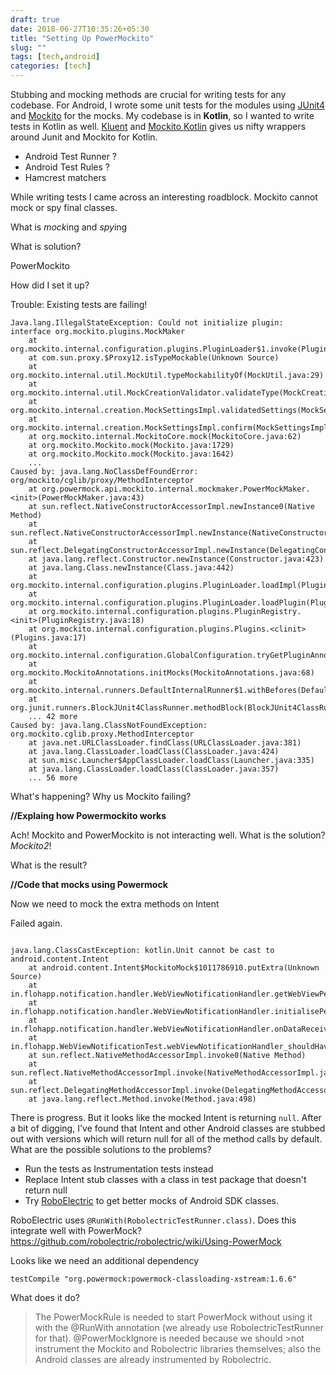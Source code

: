 ```yaml
--- 
draft: true
date: 2018-06-27T10:35:26+05:30
title: "Setting Up PowerMockito"
slug: "" 
tags: [tech,android]
categories: [tech]
---
```


Stubbing and mocking methods are crucial for writing tests for any codebase. For Android, I wrote some unit tests for the modules using [JUnit4]() and [Mockito]() for the mocks. My codebase is in **Kotlin**, so I wanted to write tests in Kotlin as well. [Kluent]() and [Mockito Kotlin](https://github.com/nhaarman/mockito-kotlin) gives us nifty wrappers around Junit and Mockito for Kotlin.

+ Android Test Runner ?
+ Android Test Rules ?
+ Hamcrest matchers

While writing tests I came across an interesting roadblock. Mockito cannot mock or spy final classes.

What is *mock*ing and *spy*ing

What is solution?

PowerMockito

How did I set it up?

Trouble: Existing tests are failing!

```
Java.lang.IllegalStateException: Could not initialize plugin: interface org.mockito.plugins.MockMaker
	at org.mockito.internal.configuration.plugins.PluginLoader$1.invoke(PluginLoader.java:66)
	at com.sun.proxy.$Proxy12.isTypeMockable(Unknown Source)
	at org.mockito.internal.util.MockUtil.typeMockabilityOf(MockUtil.java:29)
	at org.mockito.internal.util.MockCreationValidator.validateType(MockCreationValidator.java:22)
	at org.mockito.internal.creation.MockSettingsImpl.validatedSettings(MockSettingsImpl.java:186)
	at org.mockito.internal.creation.MockSettingsImpl.confirm(MockSettingsImpl.java:180)
	at org.mockito.internal.MockitoCore.mock(MockitoCore.java:62)
	at org.mockito.Mockito.mock(Mockito.java:1729)
	at org.mockito.Mockito.mock(Mockito.java:1642)
	...
Caused by: java.lang.NoClassDefFoundError: org/mockito/cglib/proxy/MethodInterceptor
	at org.powermock.api.mockito.internal.mockmaker.PowerMockMaker.<init>(PowerMockMaker.java:43)
	at sun.reflect.NativeConstructorAccessorImpl.newInstance0(Native Method)
	at sun.reflect.NativeConstructorAccessorImpl.newInstance(NativeConstructorAccessorImpl.java:62)
	at sun.reflect.DelegatingConstructorAccessorImpl.newInstance(DelegatingConstructorAccessorImpl.java:45)
	at java.lang.reflect.Constructor.newInstance(Constructor.java:423)
	at java.lang.Class.newInstance(Class.java:442)
	at org.mockito.internal.configuration.plugins.PluginLoader.loadImpl(PluginLoader.java:96)
	at org.mockito.internal.configuration.plugins.PluginLoader.loadPlugin(PluginLoader.java:45)
	at org.mockito.internal.configuration.plugins.PluginRegistry.<init>(PluginRegistry.java:18)
	at org.mockito.internal.configuration.plugins.Plugins.<clinit>(Plugins.java:17)
	at org.mockito.internal.configuration.GlobalConfiguration.tryGetPluginAnnotationEngine(GlobalConfiguration.java:55)
	at org.mockito.MockitoAnnotations.initMocks(MockitoAnnotations.java:68)
	at org.mockito.internal.runners.DefaultInternalRunner$1.withBefores(DefaultInternalRunner.java:38)
	at org.junit.runners.BlockJUnit4ClassRunner.methodBlock(BlockJUnit4ClassRunner.java:276)
	... 42 more
Caused by: java.lang.ClassNotFoundException: org.mockito.cglib.proxy.MethodInterceptor
	at java.net.URLClassLoader.findClass(URLClassLoader.java:381)
	at java.lang.ClassLoader.loadClass(ClassLoader.java:424)
	at sun.misc.Launcher$AppClassLoader.loadClass(Launcher.java:335)
	at java.lang.ClassLoader.loadClass(ClassLoader.java:357)
	... 56 more 
```

What's happening? Why us Mockito failing?


**//Explaing how Powermockito works**

Ach! Mockito and PowerMockito is not interacting well. What is the solution? *Mockito2*!

What is the result?

**//Code that mocks using Powermock**

Now we need to mock the extra methods on Intent

Failed again. 
``` 

java.lang.ClassCastException: kotlin.Unit cannot be cast to android.content.Intent
	at android.content.Intent$MockitoMock$1011786910.putExtra(Unknown Source)
	at in.flohapp.notification.handler.WebViewNotificationHandler.getWebViewPendingIntent(WebViewNotificationHandler.kt:72)
	at in.flohapp.notification.handler.WebViewNotificationHandler.initialisePendingIntent(WebViewNotificationHandler.kt:65)
	at in.flohapp.notification.handler.WebViewNotificationHandler.onDataReceived(WebViewNotificationHandler.kt:28)
	at in.flohapp.WebViewNotificationTest.webViewNotificationHandler_shouldHaveTitleDescriptionAndActions(WebViewNotificationTest.kt:45)
	at sun.reflect.NativeMethodAccessorImpl.invoke0(Native Method)
	at sun.reflect.NativeMethodAccessorImpl.invoke(NativeMethodAccessorImpl.java:62)
	at sun.reflect.DelegatingMethodAccessorImpl.invoke(DelegatingMethodAccessorImpl.java:43)
	at java.lang.reflect.Method.invoke(Method.java:498)

```

There is progress. But it looks like the mocked Intent is returning `null`. After a bit of digging, I've found that Intent and other Android classes are stubbed out with versions which will return null for all of the method calls by default. What are the possible solutions to the problems?

+ Run the tests as Instrumentation tests instead
+ Replace Intent stub classes with a class in test package that doesn't return null
+ Try [RoboElectric](http://robolectric.org/) to get better mocks of Android SDK classes.

RoboElectric uses `@RunWith(RobolectricTestRunner.class)`. Does this integrate well with PowerMock?
https://github.com/robolectric/robolectric/wiki/Using-PowerMock

Looks like we need an additional dependency

`testCompile "org.powermock:powermock-classloading-xstream:1.6.6"`

What does it do?

>The PowerMockRule is needed to start PowerMock without using it with the @RunWith annotation (we already use RobolectricTestRunner for that). @PowerMockIgnore is needed because we should  >not instrument the Mockito and Robolectric libraries themselves; also the Android classes are already instrumented by Robolectric.
